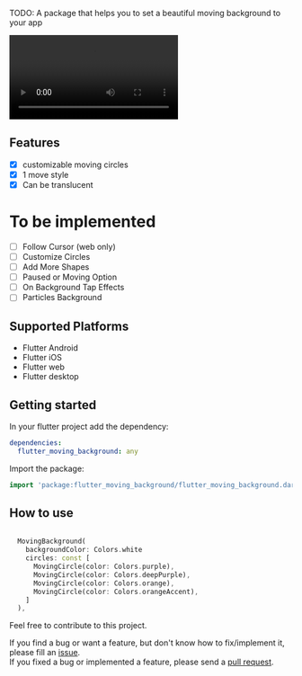 

TODO: A package that helps you to set a beautiful moving background to your app

<video>
  <source src="gifs/example.webm" type="video/webm">
  Your browser does not support the video tag.
</video>

## Features

- [X] customizable moving circles
- [X] 1 move style
- [X] Can be translucent

# To be implemented

- [ ] Follow Cursor (web only)
- [ ] Customize Circles
- [ ] Add More Shapes
- [ ] Paused or Moving Option
- [ ] On Background Tap Effects
- [ ] Particles Background

## Supported Platforms

- Flutter Android
- Flutter iOS
- Flutter web
- Flutter desktop


## Getting started

In your flutter project add the dependency:

```yaml
dependencies:
  flutter_moving_background: any
```

Import the package:

```dart
import 'package:flutter_moving_background/flutter_moving_background.dart';
```

## How to use

```dart

  MovingBackground(
    backgroundColor: Colors.white
    circles: const [
      MovingCircle(color: Colors.purple),
      MovingCircle(color: Colors.deepPurple),
      MovingCircle(color: Colors.orange),
      MovingCircle(color: Colors.orangeAccent),
    ]
  ),
```

Feel free to contribute to this project.

If you find a bug or want a feature, but don't know how to fix/implement it, please fill an [issue][issue].  
If you fixed a bug or implemented a feature, please send a [pull request][pr].

[issue]: https://github.com/IldySilva/flutter_moving_background/issues
[pr]: https://github.com/IldySilva/flutter_moving_background/pulls


